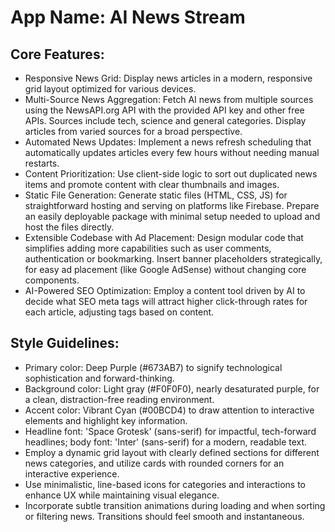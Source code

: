 # **App Name**: AI News Stream

## Core Features:

- Responsive News Grid: Display news articles in a modern, responsive grid layout optimized for various devices.
- Multi-Source News Aggregation: Fetch AI news from multiple sources using the NewsAPI.org API with the provided API key and other free APIs. Sources include tech, science and general categories. Display articles from varied sources for a broad perspective.
- Automated News Updates: Implement a news refresh scheduling that automatically updates articles every few hours without needing manual restarts.
- Content Prioritization: Use client-side logic to sort out duplicated news items and promote content with clear thumbnails and images.
- Static File Generation: Generate static files (HTML, CSS, JS) for straightforward hosting and serving on platforms like Firebase. Prepare an easily deployable package with minimal setup needed to upload and host the files directly.
- Extensible Codebase with Ad Placement: Design modular code that simplifies adding more capabilities such as user comments, authentication or bookmarking. Insert banner placeholders strategically, for easy ad placement (like Google AdSense) without changing core components.
- AI-Powered SEO Optimization: Employ a content tool driven by AI to decide what SEO meta tags will attract higher click-through rates for each article, adjusting tags based on content.

## Style Guidelines:

- Primary color: Deep Purple (#673AB7) to signify technological sophistication and forward-thinking.
- Background color: Light gray (#F0F0F0), nearly desaturated purple, for a clean, distraction-free reading environment.
- Accent color: Vibrant Cyan (#00BCD4) to draw attention to interactive elements and highlight key information.
- Headline font: 'Space Grotesk' (sans-serif) for impactful, tech-forward headlines; body font: 'Inter' (sans-serif) for a modern, readable text.
- Employ a dynamic grid layout with clearly defined sections for different news categories, and utilize cards with rounded corners for an interactive experience.
- Use minimalistic, line-based icons for categories and interactions to enhance UX while maintaining visual elegance.
- Incorporate subtle transition animations during loading and when sorting or filtering news. Transitions should feel smooth and instantaneous.